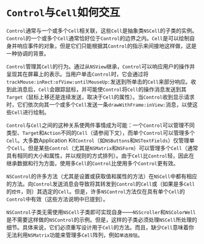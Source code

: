 # `Control`与`Cell`如何交互

`Control`通常与一个或多个`Cell`相关联，这些`Cell`是抽象类`NSCell`的子类的实例。`Control`的一个或多个`Cell`通常恰好位于`Control`的边界之内。`Cell`是可以绘制自身并响应事件的对象，但是它们只能根据其`Control`的指示来间接地这样做，这是一种协调的背景。

`Control`管理其`Cell`的行为。通过从`NSView`继承，`Control`可以响应用户的操作并呈现其在屏幕上的表示。当用户单击`Control`时，它会通过将`trackMouse:inRect:ofView:untilMouseUp:`发送到所单击的`Cell`来部分响应。收到此消息后，`Cell`会跟踪鼠标，并可能使`Control`将`Cell`的操作消息发送到其`Target`（鼠标上移还是连续发送，取决于`Cell`的属性）。当`Control`收到显示请求时，它们依次向其一个或多个`Cell`发送一条`drawWithFrame:inView:`消息，以使这些`Cell`进行绘制。

`Control`与`Cell`之间的这种关系使两件事情成为可能：一个`Control`可以管理不同类型、`Target`和`Action`不同的`Cell`（请参阅下文），而单个`Control`可以管理多个`Cell`。大多数Application Kit`Control`（如`NSButtons`和`NSTextFields`）仅管理单个`Cell`。但是某些`Control`（尤其是`NSMatrix`和`NSForm`）可以管理多个`Cell`（通常具有相同的大小和属性，并以规则的方式排列）。由于`Cell`比`Control`轻，因此在继承数据和行为方面，使用多`Cell`的`Control`比使用多个`Control`更有效。

`NSControl`的许多方法（尤其是设置或获取值和属性的方法）在`NSCell`中都有相应的方法。向`Control`发送消息会导致将其转发到`Control`的`Cell`或（如果是多`Cell`的`控件`，则）其选定的`Cell`。但是，许多`NSControl`方法仅在具有单个`Cell`的`Control`中有效（这些方法说明中已提到）。

`NSControl`子类无需使用`NSCell`子类即可实现自身——`NSScroller`和`NSColorWell`是不需要这样做的`NSControl`的示例。但是，这样的子类必须处理`NSCell`所处理的细节。具体来说，它们必须重写设计用于`Cell`的方法。而且，缺少`Cell`意味着你无法利用`NSMatrix`功能来管理多`Cell`阵列，例如`单选按钮`。